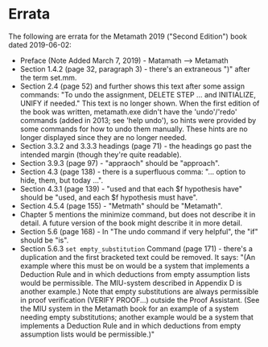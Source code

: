 # Errata

The following are errata for the Metamath 2019 ("Second Edition") book
dated 2019-06-02:

* Preface (Note Added March 7, 2019) - Matamath --> Metamath
* Section 1.4.2 (page 32, paragraph 3) -
  there's an extraneous ")" after the term set.mm.
* Section 2.4 (page 52) and further shows this text after some assign commands:
  "To undo the assignment, DELETE STEP ... and INITIALIZE, UNIFY if needed."
  This text is no longer shown.
  When the first edition of the book was written, metamath.exe didn't have
  the 'undo'/'redo' commands (added in 2013; see 'help undo'), so hints
  were provided by some commands for how to undo them manually.
  These hints are no longer displayed since they are no longer needed.
* Section 3.3.2 and 3.3.3 headings (page 71) - the headings go past
  the intended margin (though they're quite readable).
* Section 3.9.3 (page 97) - "appraoch" should be "approach".
* Section 4.3 (page 138) - there is a superfluous comma:
  "... option to hide, them, but today ...".
* Section 4.3.1 (page 139) - "used and that each $f hypothesis have"
  should be "used, and each $f hypothesis must have".
* Section 4.5.4 (page 155) - "Metmath" should be "Metamath".
* Chapter 5 mentions the minimize command, but does not describe it
  in detail. A future version of the book might describe it in more detail.
* Section 5.6 (page 168) - In "The undo command if very helpful",
  the "if" should be "is".
* Section 5.6.3 `set empty_substitution` Command (page 171) -
  there's a duplication and the first bracketed text could be removed.
  It says:
  "(An example where this must be on would
  be a system that implements a Deduction Rule and in which deductions from
  empty assumption lists would be permissible. The MIU-system described in
  Appendix D is another example.) Note that empty substitutions are always
  permissible in proof verification (VERIFY PROOF...) outside the Proof
  Assistant. (See the MIU system in the Metamath book for an example of
  a system needing empty substitutions; another example would be a system
  that implements a Deduction Rule and in which deductions from empty
  assumption lists would be permissible.)"

